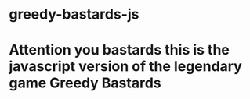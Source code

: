 # greedy-bastards-js
 
 <h1/>Attention you bastards
 this is the javascript version of the legendary game Greedy Bastards
